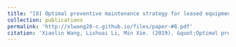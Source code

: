 ```yaml
---
title: "[8] Optimal preventive maintenance strategy for leased equipment under successive usage-based contracts"
collection: publications
permalink: 'http://xlwang28-c.github.io/files/paper-#8.pdf'
citation: 'Xiaolin Wang, Lishuai Li, Min Xie. (2019). &quot;Optimal preventive maintenance strategy for leased equipment under successive usage-based contracts.&quot; <i>International Journal of Production Research</i>. 57(18), 5705-5724.'
---
```

